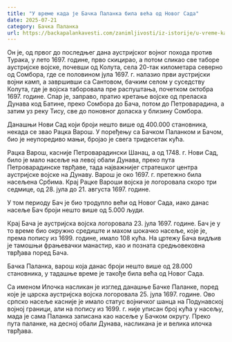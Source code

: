 ```yaml
---
title: "У време када је Бачка Паланка била већа од Новог Сада"
date: 2025-07-21
category: Бачка Паланка
url: https://backapalankavesti.com/zanimljivosti/iz-istorije/u-vreme-kada-je-backa-palanka-bila-veca-od-novog-sada2/
---
```


Он је, од првог до последњег дана аустријског војног похода против Турака, у лето 1697. године, прво скицирао, а потом сликао све таборе аустријске војске, почевши од Колута, села 20-так километара северно од Сомбора, где се половином јула 1697. г. налазио први аустријски војни камп, а завршивши са Сантовом, бачким селом у суседству Колута, где је војска таборовала пре распуштања, почетком октобра 1697. године. Спар је, заправо, пратио кретање војске од преласка Дунава код Батине, преко Сомбора до Бача, потом до Петроварадина, а затим уз реку Тису, све до поновног доласка у близину Сомбора.

Данашњи Нови Сад који броји нешто више од 400.000 становника, некада се звао Рацка Варош. У поређењу са Бачком Паланком и Бачом, био је неупоредиво мањи, бројао је свега тридесетак кућа.

Рацка Варош, касније Петроварадински Шанац, а од 1748. г. Нови Сад, било је мало насеље на левој обали Дунава, преко пута Петроварадинске тврђаве, тада најважнијег стратешког центра аустријске војске на Дунаву. Варош је око 1697. г. претежно била насељена Србима. Крај Рацке Вароши војска је логоровала скоро три седмице, од 28. јула до 21. августа 1697. године.

У том периоду Бач је био тродупло већи од Новог Сада, иако данас насеље Бач броји нешто више од 5.000 људи.

Крај Бача је аустријска војска логоровала 23. јула 1697. године. Бач је у то време био окружно средиште и махом шокачко насеље, које је, према попису из 1699. године, имало 108 кућа. На цртежу Бача видљив је тамошњи фрањевачки манастир, као и позната средњовековна тврђава поред Бача.

Бачка Паланка, варош која данас броји нешто више од 28.000 становника, у тадашње време је такође била већа од Новог Сада.

Са именом Илочка насликан је изглед данашње Бачке Паланке, поред које је царска аустријска војска логоровала 25. јула 1697. године. Ово српско насеље касније је имало статус војничког шанца на Подунавској војној граници, али на попису из 1699. г. није уписан број кућа у насељу, мада је сама Паланка записана као насеље у Бачком округу. Преко пута паланке, на десној обали Дунава, насликана је и велика илочка тврђава.
